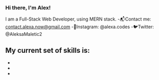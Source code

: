 ### Hi there, I'm Alex!
I am a Full-Stack Web Developer, using MERN stack.
-📬Contact me: contact.alexa.now@gmail.com
-🎈Instagram: @alexa.codes
-🐦Twitter: @AleksaMaletic2
## My current set of skills is:
-
-
-
